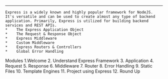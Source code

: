 ***********************************************
    Express is a widely known and highly popular framework for NodeJS. It's versatile and can be used to create almost any type of backend application. Primarily, Express is utilized for building backend services and REST APIs. 
    *    The Express Application Object
    *    The Request & Response Object
    *    Express Middleware
    *    Custom Middleware
    *    Express Routers & Controllers
    *    Global Error Handling


Modules
    1.Welcome
    2. Understand Express Framework
    3. Application
    4. Request
    5. Response
    6. Middleware
    7. Router
    8. Error Handling
    9. Static Files
    10. Template Engines
    11. Project using Express
    12. Round Up
